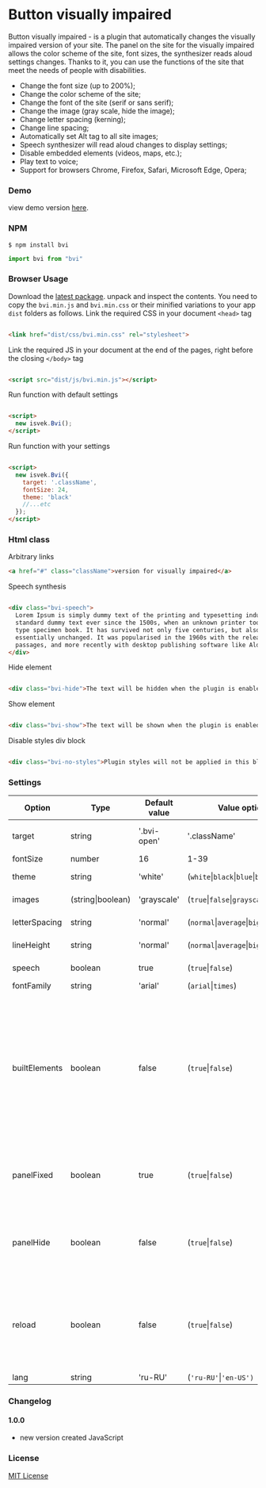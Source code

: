 # Button visually impaired

Button visually impaired - is a plugin that automatically changes the visually impaired version of your site. The panel
on the site for the visually impaired allows the color scheme of the site, font sizes, the synthesizer reads aloud
settings changes. Thanks to it, you can use the functions of the site that meet the needs of people with disabilities.

* Change the font size (up to 200%);
* Change the color scheme of the site;
* Change the font of the site (serif or sans serif);
* Change the image (gray scale, hide the image);
* Change letter spacing (kerning);
* Change line spacing;
* Automatically set Alt tag to all site images;
* Speech synthesizer will read aloud changes to display settings;
* Disable embedded elements (videos, maps, etc.);
* Play text to voice;
* Support for browsers Chrome, Firefox, Safari, Microsoft Edge, Opera;

### Demo

view demo version [here](https://bvi.isvek.ru/demo/).

### NPM

```
$ npm install bvi
```

``` javascript
import bvi from "bvi"
```
### Browser Usage

Download the [latest package](https://github.com/veks/button-visually-impaired-javascript/archive/master.zip). unpack
and inspect the contents. You need to copy the `bvi.min.js` and `bvi.min.css` or their minified variations to your app `dist`
folders as follows. Link the required CSS in your document `<head>` tag

```html

<link href="dist/css/bvi.min.css" rel="stylesheet">
```

Link the required JS in your document at the end of the pages, right before the closing `</body>` tag

```html

<script src="dist/js/bvi.min.js"></script>
```

Run function with default settings

```html

<script>
  new isvek.Bvi();
</script>
```

Run function with your settings

```html

<script>
  new isvek.Bvi({
    target: '.className',
    fontSize: 24,
    theme: 'black'
    //...etc
  });
</script>
```

### Html class

Arbitrary links

```html
<a href="#" class="className">version for visually impaired</a>
```

Speech synthesis

```html

<div class="bvi-speech">
  Lorem Ipsum is simply dummy text of the printing and typesetting industry. Lorem Ipsum has been the industry's
  standard dummy text ever since the 1500s, when an unknown printer took a galley of type and scrambled it to make a
  type specimen book. It has survived not only five centuries, but also the leap into electronic typesetting, remaining
  essentially unchanged. It was popularised in the 1960s with the release of Letraset sheets containing Lorem Ipsum
  passages, and more recently with desktop publishing software like Aldus PageMaker including versions of Lorem Ipsum.
</div>
```

Hide element

```html

<div class="bvi-hide">The text will be hidden when the plugin is enabled.</div>
```

Show element

```html

<div class="bvi-show">The text will be shown when the plugin is enabled.</div>
```

Disable styles div block

```html

<div class="bvi-no-styles">Plugin styles will not be applied in this block.</div>
```

### Settings

Option | Type | Default value| Value options | Description
------ | ---- | ------- | -------------- | -----------
target | string |  '.bvi-open' | '.className' | Plugin initialization class |
fontSize | number |  16 | 1-39 | Font size  |
theme | string |  'white' |  (`white`&#124;`black`&#124;`blue`&#124;`brown`&#124;`green`) | Color spectrum |
images |(string&#124;boolean) | 'grayscale' |  (`true`&#124;`false`&#124;`grayscale`) | Adapting images |
letterSpacing | string | 'normal' | (`normal`&#124;`average`&#124;`big`) | Letter spacing |
lineHeight | string | 'normal' | (`normal`&#124;`average`&#124;`big`) | Line spacing |
speech | boolean | true | (`true`&#124;`false`) | Speech synthesis |
fontFamily | string | 'arial' |  (`arial`&#124;`times`) | Fonts |
builtElements | boolean | false | (`true`&#124;`false`) | Inline elements are a component of an HTML element that allows you to embed documents, videos, maps, and interactive media into a page.|
panelFixed | boolean | true | (`true`&#124;`false`) | Fixing the panel for the visually impaired at the top of the page. |
panelHide | boolean | false | (`true`&#124;`false`) | Hides the panel for the visually impaired and shows the panel icon. |
reload | boolean | false | (`true`&#124;`false`) | Enable / Disable page reload when switching to the regular version of the site. |
lang | string | 'ru-RU' | (`'ru-RU'`&#124;`'en-US')`| Language |

### Changelog

#### 1.0.0

* new version created JavaScript

### License

[MIT License](https://github.com/veks/button-visually-impaired-javascript/blob/master/LICENSE.md)
